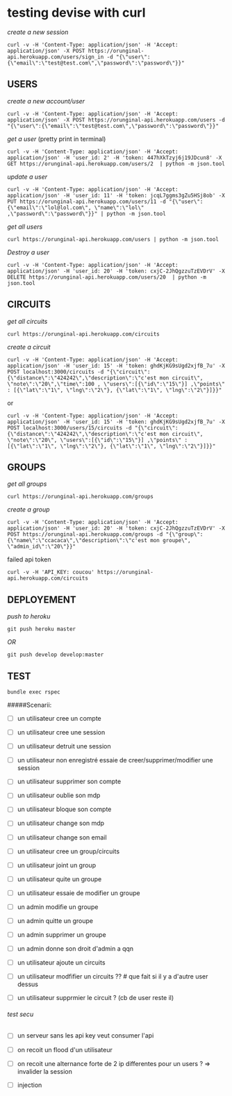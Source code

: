 # testing devise with curl


_create a new session_
```
curl -v -H 'Content-Type: application/json' -H 'Accept: application/json' -X POST https://orunginal-api.herokuapp.com/users/sign_in -d "{\"user\":{\"email\":\"test@test.com\",\"password\":\"password\"}}"
```

## USERS


_create a new account/user_
```
curl -v -H 'Content-Type: application/json' -H 'Accept: application/json' -X POST https://orunginal-api.herokuapp.com/users -d "{\"user\":{\"email\":\"test@test.com\",\"password\":\"password\"}}"
```


_get a user_ (pretty print in terminal)
```
curl -v -H 'Content-Type: application/json' -H 'Accept: application/json' -H 'user_id: 2' -H 'token: 447hXkTzyj6j19JDcun8' -X GET https://orunginal-api.herokuapp.com/users/2  | python -m json.tool
```

_update a user_
```
curl -v -H 'Content-Type: application/json' -H 'Accept: application/json' -H 'user_id: 11' -H 'token: jcqL7ggms3gZu5HSj8ob' -X PUT https://orunginal-api.herokuapp.com/users/11 -d "{\"user\":{\"email\":\"lol@lol.com\", \"name\":\"lol\" ,\"password\":\"password\"}}" | python -m json.tool
```

_get all users_
```
curl https://orunginal-api.herokuapp.com/users | python -m json.tool
```

_Destroy a user_
```
curl -v -H 'Content-Type: application/json' -H 'Accept: application/json' -H 'user_id: 20' -H 'token: cxjC-2JhQgzzuTzEVDrV' -X DELETE https://orunginal-api.herokuapp.com/users/20  | python -m json.tool
```


## CIRCUITS

_get all circuits_
```
curl https://orunginal-api.herokuapp.com/circuits
```

_create a circuit_
```
curl -v -H 'Content-Type: application/json' -H 'Accept: application/json' -H 'user_id: 15' -H 'token: ghdKjKG9sUgd2xjfB_7u' -X POST localhost:3000/circuits -d "{\"circuit\":{\"distance\":\"424242\",\"description\":\"c'est mon circuit\", \"note\":\"20\",\"time\":100 , \"users\":[{\"id\":\"15\"}] ,\"points\" : [{\"lat\":\"1\", \"lng\":\"2\"}, {\"lat\":\"1\", \"lng\":\"2\"}]}}"
```

or

```
curl -v -H 'Content-Type: application/json' -H 'Accept: application/json' -H 'user_id: 15' -H 'token: ghdKjKG9sUgd2xjfB_7u' -X POST localhost:3000/users/15/circuits -d "{\"circuit\":{\"distance\":\"424242\",\"description\":\"c'est mon circuit\", \"note\":\"20\", \"users\":[{\"id\":\"15\"}] ,\"points\" : [{\"lat\":\"1\", \"lng\":\"2\"}, {\"lat\":\"1\", \"lng\":\"2\"}]}}"
```


## GROUPS

_get all groups_
```
curl https://orunginal-api.herokuapp.com/groups
```

_create a group_
```
curl -v -H 'Content-Type: application/json' -H 'Accept: application/json' -H 'user_id: 20' -H 'token: cxjC-2JhQgzzuTzEVDrV' -X POST https://orunginal-api.herokuapp.com/groups -d "{\"group\":{\"name\":\"ccacaca\",\"description\":\"c'est mon groupe\", \"admin_id\":\"20\"}}"
```

failed api token
```
curl -v -H 'API_KEY: coucou' https://orunginal-api.herokuapp.com/circuits
```

## DEPLOYEMENT

_push to heroku_

```
git push heroku master
```

*OR*

```
git push develop develop:master
```


## TEST


```
bundle exec rspec
```


#####Scenarii:

- [ ] un utilisateur cree un compte
- [ ] un utilisateur cree une session
- [ ] un utilisateur detruit une session
- [ ] un utilisateur non enregistré essaie de creer/supprimer/modifier une session
- [ ] un utilisateur supprimer son compte
- [ ] un utilisateur oublie son mdp
- [ ] un utilisateur bloque son compte
- [ ] un utilisateur change son mdp
- [ ] un utilisateur change son email


- [ ] un utilisateur cree un group/circuits
- [ ] un utilisateur joint un group
- [ ] un utilisateur quite un groupe
- [ ] un utilisateur essaie de modifier un groupe
- [ ] un admin modifie un groupe
- [ ] un admin quitte un groupe
- [ ] un admin supprimer un groupe
- [ ] un admin donne son droit d'admin a qqn

- [ ] un utilisateur ajoute un circuits
- [ ] un utilisateur modfifier un circuits ?? # que fait si il y a d'autre user dessus
- [ ] un utilisateur supprmier le circuit ? (cb de user reste il)


###### test secu

- [ ] un serveur sans les api key veut consumer l'api
- [ ] on recoit un flood d'un utilisateur
- [ ] on recoit une alternance forte de 2 ip differentes pour un users ? => invalider la session
- [ ] injection














